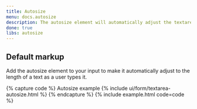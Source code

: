 ```yaml
---
title: Autosize
menu: docs.autosize
description: The autosize element will automatically adjust the textarea height and make it easier for users to follow as they type.
done: true
libs: autosize
---
```



## Default markup

Add the autosize element to your input to make it automatically adjust to the length of a text as a user types it. 

{% capture code %}
<label class="form-label">Autosize example</label>
{% include ui/form/textarea-autosize.html %}
{% endcapture %}
{% include example.html code=code %}
